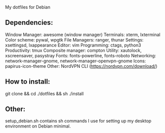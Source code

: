 My dotfiles for Debian

## Dependencies:
Window Manager: awesome (window manager)
Terminals: xterm, lxterminal
Color scheme: pywal, wpgtk
File Managers: ranger, thunar
Settings: xsettingsd, lxappearance
Editor: vim
Programming: ctags, python3
Productivity: tmux
Composite manager: compton
Utility: xautolock, xscreensaver, pasystray
Fonts: fonts-powerline, fonts-roboto
Networking: network-manager-gnome, network-manager-openvpn-gnome
Icons: papirus-icon-theme
Other: NordVPN CLI (https://nordvpn.com/download/)

## How to install:
git clone <this repository> && cd ./dotfiles && sh ./install

## Other:
setup_debian.sh contains sh commands I use for setting up my desktop environment on Debian minimal.
